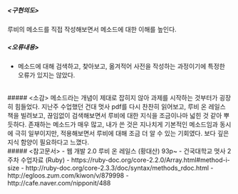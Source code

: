 ##### <구현의도>
루비의 메소드를 직접 작성해보면서 메소드에 대한 이해를 높인다.
<br>
##### <오류내용>
- 메소드에 대해 검색하고, 찾아보고, 옮겨적어 사전을 작성하는 과정이기에 특정한 오류가 있지는 않았다.

<br>
##### <소감>
메소드라는 개념이 제대로 잡히지 않아 과제를 시작하는 것부터가 굉장히 힘들었다.
지난주 수업했던 건대 멋사 pdf를 다시 찬찬히 읽어보고, 루비 온 레일스 책을 빌려보고, 끊임없이 검색해보면서 루비에 대한 지식을 조금이나마 넓힌 것 같아 뿌듯하다.
존재하는 메소드가 매우 많고, 내가 쓴 것은 지나치게 기본적인 메소드임과 동시에 극히 일부이지만, 적용해보면서 루비에 대해 조금 더 알 수 있는 기회였다.
보다 깊은 지식 함양이 필요하다고 느꼈다. 
<br>
##### <참고문서>
- 웹 개발 2.0 루비 온 레일스 (황대산) 93p~
- 건국대학교 멋사 2주차 수업자료 (Ruby)
- https://ruby-doc.org/core-2.2.0/Array.html#method-i-size
- http://ruby-doc.org/core-2.3.3/doc/syntax/methods_rdoc.html
- http://egloos.zum.com/kiwon/v/879998
- http://cafe.naver.com/nipponit/488